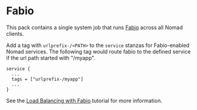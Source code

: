 # Fabio

This pack contains a single system job that runs [Fabio](https://fabiolb.net/) across all Nomad clients.

Add a tag with `urlprefix-/<PATH>` to the `service` stanzas for Fabio-enabled Nomad services. The following
tag would route fabio to the defined service if the url path started with "/myapp".

```
service {
  ...
  tags = ["urlprefix-/myapp"]
  ...
}
```

See the [Load Balancing with Fabio](https://learn.hashicorp.com/tutorials/nomad/load-balancing-fabio) tutorial for more information.
